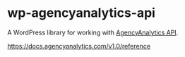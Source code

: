 # wp-agencyanalytics-api
A WordPress library for working with [AgencyAnalytics API](https://agencyanalytics.com/).

https://docs.agencyanalytics.com/v1.0/reference
